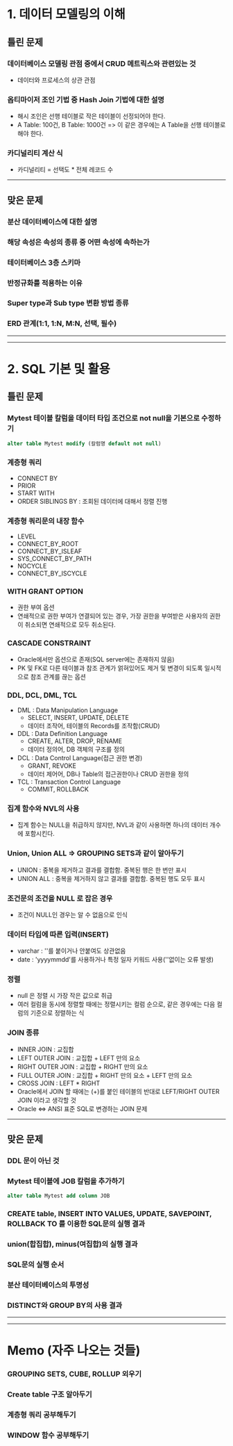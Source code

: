 # 1. 데이터 모델링의 이해
## 틀린 문제
### 데이터베이스 모델링 관점 중에서 CRUD 메트릭스와 관련있는 것
- 데이터와 프로세스의 상관 관점

### 옵티마이저 조인 기법 중 Hash Join 기법에 대한 설명
- 해시 조인은 선행 테이블로 작은 테이블이 선정되어야 한다.
- A Table: 100건, B Table: 1000건 => 이 같은 경우에는 A Table을 선행 테이블로 해야 한다.

### 카디널리티 계산 식
- 카디널리티 = 선택도 * 전체 레코드 수

--------------------------

## 맞은 문제
### 분산 데이터베이스에 대한 설명
### 해당 속성은 속성의 종류 중 어떤 속성에 속하는가
### 테이터베이스 3층 스키마
### 반정규화를 적용하는 이유
### Super type과 Sub type 변환 방법 종류
### ERD 관계(1:1, 1:N, M:N, 선택, 필수)

--------------------------
--------------------------

# 2. SQL 기본 및 활용
## 틀린 문제
### Mytest 테이블 칼럼을 데이터 타입 조건으로 not null을 기본으로 수정하기
```sql
alter table Mytest modify (칼럼명 default not null)
```
### 계층형 쿼리
- CONNECT BY
- PRIOR
- START WITH
- ORDER SIBLINGS BY : 조회된 데이터에 대해서 정렬 진행
### 계층형 쿼리문의 내장 함수
- LEVEL
- CONNECT_BY_ROOT
- CONNECT_BY_ISLEAF
- SYS_CONNECT_BY_PATH
- NOCYCLE
- CONNECT_BY_ISCYCLE
### WITH GRANT OPTION
- 권한 부여 옵션
- 연쇄적으로 권한 부여가 연결되어 있는 경우, 가장 권한을 부여받은  사용자의 권한이 취소되면 연쇄적으로 모두 취소된다.
### CASCADE CONSTRAINT
- Oracle에서만 옵션으로 존재(SQL server에는 존재하지 않음)
- PK 및 FK로 다른 테이블과 참조 관계가 얽혀있어도 제거 및 변경이 되도록 일시적으로 참조 관계를 끊는 옵션
### DDL, DCL, DML, TCL
- DML : Data Manipulation Language
  - SELECT, INSERT, UPDATE, DELETE
  - 데이터 조작어, 테이블의 Records를 조작함(CRUD)
- DDL : Data Definition Language
  - CREATE, ALTER, DROP, RENAME
  - 데이터 정의어, DB 객체의 구조를 정의
- DCL : Data Control Language(접근 권한 변경)
  - GRANT, REVOKE
  - 데이터 제어어, DB나 Table의 접근권한이나 CRUD 권한을 정의
- TCL : Transaction Control Language
  - COMMIT, ROLLBACK
### 집계 함수와 NVL의 사용
- 집계 함수는 NULL을 취급하지 않지만, NVL과 같이 사용하면 하나의 데이터 개수에 포함시킨다.
### Union, Union ALL => GROUPING SETS과 같이 알아두기
- UNION : 중복을 제거하고 결과를 결합함. 중복된 행은 한 번만 표시
- UNION ALL : 중복을 제거하지 않고 결과를 결합함. 중복된 행도 모두 표시
### 조건문의 조건을 NULL 로 잡은 경우
- 조건이 NULL인 경우는 알 수 없음으로 인식
### 데이터 타입에 따른 입력(INSERT)
- varchar : ''를 붙이거나 안붙여도 상관없음
- date : 'yyyymmdd'를 사용하거나 특정 일자 키워드 사용(''없이는 오류 발생)
### 정렬
- null 은 정렬 시 가장 작은 값으로 취급
- 여러 컬럼을 동시에 정렬할 때에는 정렬시키는 컬럼 순으로, 같은 경우에는 다음 컬럼의 기준으로 정렬하는 식
### JOIN 종류
- INNER JOIN : 교집합
- LEFT OUTER JOIN : 교집합 + LEFT 만의 요소
- RIGHT OUTER JOIN : 교집합 + RIGHT 만의 요소
- FULL OUTER JOIN : 교집합 + RIGHT 만의 요소 + LEFT 만의 요소
- CROSS JOIN : LEFT * RIGHT
- Oracle에서 JOIN 할 때에는 (+)를 붙인 테이블의 반대로 LEFT/RIGHT OUTER JOIN 이라고 생각할 것
- Oracle <=> ANSI 표준 SQL로 변경하는 JOIN 문제

--------------------------

## 맞은 문제
### DDL 문이 아닌 것
### Mytest 테이블에 JOB 칼럼을 추가하기
```sql
alter table Mytest add column JOB
```
### CREATE table, INSERT INTO VALUES, UPDATE, SAVEPOINT, ROLLBACK TO 를 이용한 SQL문의 실행 결과
### union(합집합), minus(여집합)의 실행 결과
### SQL문의 실행 순서
### 분산 테이터베이스의 투명성
### DISTINCT와 GROUP BY의 사용 결과

--------------------------
--------------------------

# Memo (자주 나오는 것들)
### GROUPING SETS, CUBE, ROLLUP 외우기
### Create table 구조 알아두기
### 계층형 쿼리 공부해두기
### WINDOW 함수 공부해두기